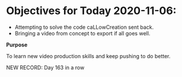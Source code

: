 # Objectives for Today 2020-11-06:

- Attempting to solve the code caLLowCreation sent back.
- Bringing a video from concept to export if all goes well.

**Purpose**

To learn new video production skills and keep pushing to do better.

NEW RECORD: Day 163 in a row
